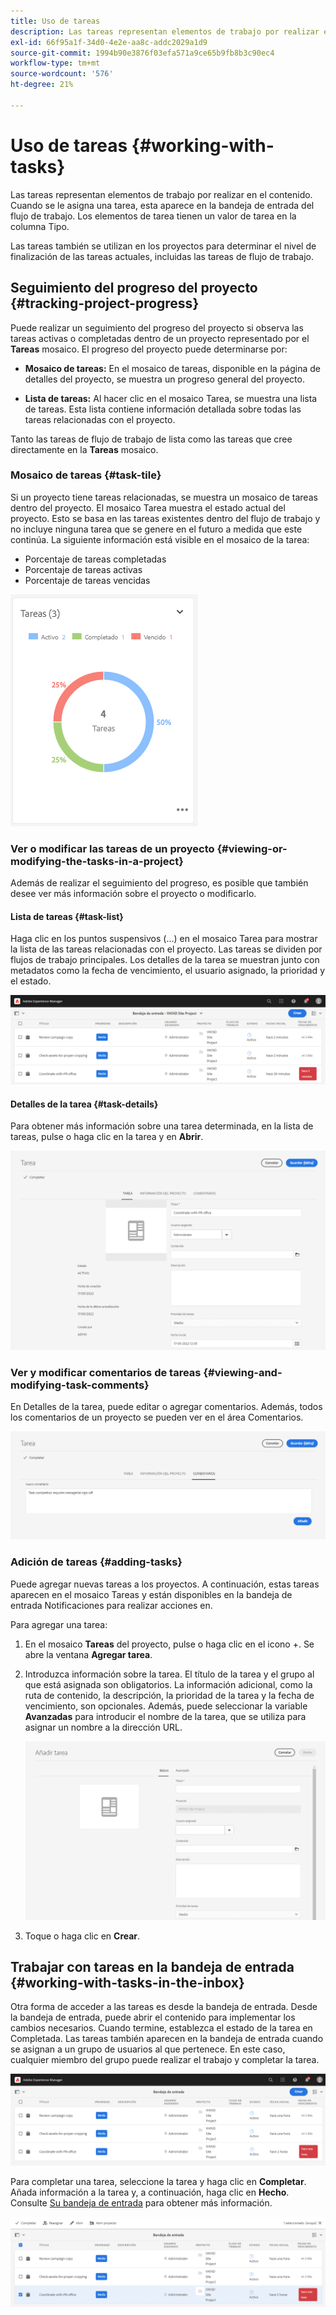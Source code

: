 ```yaml
---
title: Uso de tareas
description: Las tareas representan elementos de trabajo por realizar en el contenido y se utilizan en los proyectos para determinar el nivel de integridad de las tareas actuales
exl-id: 66f95a1f-34d0-4e2e-aa8c-addc2029a1d9
source-git-commit: 1994b90e3876f03efa571a9ce65b9fb8b3c90ec4
workflow-type: tm+mt
source-wordcount: '576'
ht-degree: 21%

---
```


# Uso de tareas {#working-with-tasks}

Las tareas representan elementos de trabajo por realizar en el contenido. Cuando se le asigna una tarea, esta aparece en la bandeja de entrada del flujo de trabajo. Los elementos de tarea tienen un valor de tarea en la columna Tipo.

Las tareas también se utilizan en los proyectos para determinar el nivel de finalización de las tareas actuales, incluidas las tareas de flujo de trabajo.

## Seguimiento del progreso del proyecto {#tracking-project-progress}

Puede realizar un seguimiento del progreso del proyecto si observa las tareas activas o completadas dentro de un proyecto representado por el **Tareas** mosaico. El progreso del proyecto puede determinarse por:

* **Mosaico de tareas:** En el mosaico de tareas, disponible en la página de detalles del proyecto, se muestra un progreso general del proyecto.

* **Lista de tareas:** Al hacer clic en el mosaico Tarea, se muestra una lista de tareas. Esta lista contiene información detallada sobre todas las tareas relacionadas con el proyecto.

Tanto las tareas de flujo de trabajo de lista como las tareas que cree directamente en la **Tareas** mosaico.

### Mosaico de tareas {#task-tile}

Si un proyecto tiene tareas relacionadas, se muestra un mosaico de tareas dentro del proyecto. El mosaico Tarea muestra el estado actual del proyecto. Esto se basa en las tareas existentes dentro del flujo de trabajo y no incluye ninguna tarea que se genere en el futuro a medida que este continúa. La siguiente información está visible en el mosaico de la tarea:

* Porcentaje de tareas completadas
* Porcentaje de tareas activas
* Porcentaje de tareas vencidas

![Mosaico Tarea](/help/sites-cloud/authoring/assets/projects-tasks-breakdown.png)

### Ver o modificar las tareas de un proyecto {#viewing-or-modifying-the-tasks-in-a-project}

Además de realizar el seguimiento del progreso, es posible que también desee ver más información sobre el proyecto o modificarlo.

#### Lista de tareas {#task-list}

Haga clic en los puntos suspensivos (...) en el mosaico Tarea para mostrar la lista de las tareas relacionadas con el proyecto. Las tareas se dividen por flujos de trabajo principales. Los detalles de la tarea se muestran junto con metadatos como la fecha de vencimiento, el usuario asignado, la prioridad y el estado.

![Lista de tareas](/help/sites-cloud/authoring/assets/projects-task-list.png)

#### Detalles de la tarea {#task-details}

Para obtener más información sobre una tarea determinada, en la lista de tareas, pulse o haga clic en la tarea y en **Abrir**.

![Detalles de la tarea](/help/sites-cloud/authoring/assets/projects-task-details.png)

### Ver y modificar comentarios de tareas {#viewing-and-modifying-task-comments}

En Detalles de la tarea, puede editar o agregar comentarios. Además, todos los comentarios de un proyecto se pueden ver en el área Comentarios.

![Comentarios sobre las tareas](/help/sites-cloud/authoring/assets/projects-tasks-comments.png)

### Adición de tareas {#adding-tasks}

Puede agregar nuevas tareas a los proyectos. A continuación, estas tareas aparecen en el mosaico Tareas y están disponibles en la bandeja de entrada Notificaciones para realizar acciones en.

Para agregar una tarea:

1. En el mosaico **Tareas** del proyecto, pulse o haga clic en el icono +. Se abre la ventana **Agregar tarea**.
1. Introduzca información sobre la tarea. El título de la tarea y el grupo al que está asignada son obligatorios. La información adicional, como la ruta de contenido, la descripción, la prioridad de la tarea y la fecha de vencimiento, son opcionales. Además, puede seleccionar la variable **Avanzadas** para introducir el nombre de la tarea, que se utiliza para asignar un nombre a la dirección URL.

   ![Adición de una tarea](/help/sites-cloud/authoring/assets/projects-add-task.png)

1. Toque o haga clic en **Crear**.

## Trabajar con tareas en la bandeja de entrada {#working-with-tasks-in-the-inbox}

Otra forma de acceder a las tareas es desde la bandeja de entrada. Desde la bandeja de entrada, puede abrir el contenido para implementar los cambios necesarios. Cuando termine, establezca el estado de la tarea en Completada. Las tareas también aparecen en la bandeja de entrada cuando se asignan a un grupo de usuarios al que pertenece. En este caso, cualquier miembro del grupo puede realizar el trabajo y completar la tarea.

![Tareas en la bandeja de entrada](/help/sites-cloud/authoring/assets/projects-task-inbox.png)

Para completar una tarea, seleccione la tarea y haga clic en **Completar**. Añada información a la tarea y, a continuación, haga clic en **Hecho**. Consulte [Su bandeja de entrada](/help/sites-cloud/authoring/getting-started/inbox.md) para obtener más información.

![Notificaciones de tareas](/help/sites-cloud/authoring/assets/projects-task-notifications.png)
